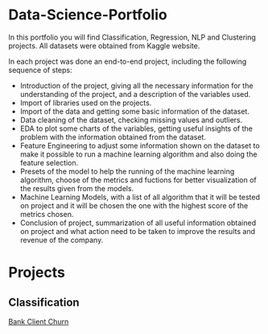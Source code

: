 # Data-Science-Portfolio
In this portfolio you will find Classification, Regression, NLP and Clustering projects. All datasets were obtained from Kaggle website.

In each project was done an end-to-end project, including the following sequence of steps:
- Introduction of the project, giving all the necessary information for the understanding of the project, and a description of the variables used.
- Import of libraries used on the projects.
- Import of the data and getting some basic information of the dataset.
- Data cleaning of the dataset, checking missing values and outliers.
- EDA to plot some charts of the variables, getting useful insights of the problem with the information obtained from the dataset.
- Feature Engineering to adjust some information shown on the dataset to make it possible to run a machine learning algorithm and also doing the feature selection.
- Presets of the model to help the running of the machine learning algorithm, choose of the metrics and fuctions for better visualization of the results given from the models.
- Machine Learning Models, with a list of all algorithm that it will be tested on project and it will be chosen the one with the highest score of the metrics chosen.
- Conclusion of project, summarization of all useful information obtained on project and what action need to be taken to improve the results and revenue of the company.

# Projects
## Classification
[Bank Client Churn](https://github.com/Guilherme-Yuji/Data-Science-Portfolio/blob/main/Bank%20Client%20Churn.ipynb)
